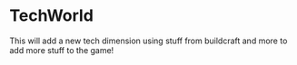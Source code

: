 TechWorld
=========

This will add a new tech dimension using stuff from buildcraft and more to add more stuff to the game!
